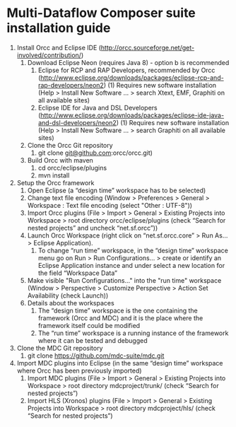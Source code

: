 # Multi-Dataflow Composer suite installation guide

1. Install Orcc and Eclipse IDE (http://orcc.sourceforge.net/get-involved/contribution/)
    1. Download Eclipse Neon (requires Java 8) - option b is recommended
        1. Eclipse for RCP and RAP Developers, recommended by Orcc (http://www.eclipse.org/downloads/packages/eclipse-rcp-and-rap-developers/neon2) (1) Requires new software installation (Help > Install New Software … > search Xtext, EMF, Graphiti on all available sites)
        2. Eclipse IDE for Java and DSL Developers (http://www.eclipse.org/downloads/packages/eclipse-ide-java-and-dsl-developers/neon2) (1) Requires new software installation (Help > Install New Software … > search Graphiti on all available sites)
    2. Clone the Orcc Git repository 
        1. git clone git@github.com:orcc/orcc.git)
    3. Build Orcc with maven
        1. cd orcc/eclipse/plugins
        2. mvn install
2. Setup the Orcc framework
    1. Open Eclipse (a “design time” workspace has to be selected)
    2. Change text file encoding (Window > Preferences > General > Workspace : Text file encoding (select "Other : UTF-8"))
    3. Import Orcc plugins (File > Import > General > Existing Projects into Workspace > root directory orcc/eclipse/plugins (check “Search for nested projects” and uncheck “net.sf.orcc”))
    4. Launch Orcc Workspace (right click on “net.sf.orcc.core” > Run As… > Eclipse Application).
        1. To change “run time” workspace, in the “design time” workspace menu go on Run > Run Configurations… > create or identify an Eclipse Application instance and under select a new location for the field “Workspace Data”
    5. Make visible "Run Configurations..." into the "run time" workspace (Window > Perspective > Customize Perspective > Action Set Availability (check Launch))
    6. Details about the workspaces
        1. The “design time” workspace is the one containing the framework (Orcc and MDC) and it is the place where the framework itself could be modified
        2. The “run time” workspace is a running instance of the framework where it can be tested and debugged
3. Clone the MDC Git repository
    1. git clone https://github.com/mdc-suite/mdc.git
4. Import MDC plugins into Eclipse (in the same “design time” workspace where Orcc has been previously imported)
    1. Import MDC plugins (File > Import > General > Existing Projects into Workspace > root directory mdcproject/trunk/ (check “Search for nested projects”)
    2. Import HLS (Xronos) plugins (File > Import > General > Existing Projects into Workspace > root directory mdcproject/hls/ (check “Search for nested projects”)
